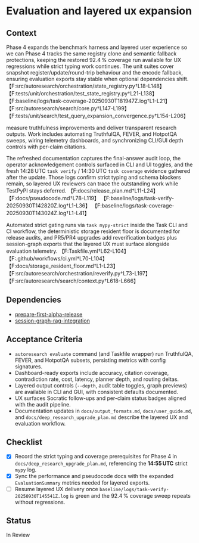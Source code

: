 # Evaluation and layered ux expansion

## Context
Phase 4 expands the benchmark harness and layered user experience so we can
Phase 4 tracks the same registry clone and semantic fallback protections,
keeping the restored 92.4 % coverage run available for UX regressions
while strict typing work continues. The unit suites cover snapshot
register/update/round-trip behaviour and the encode fallback, ensuring
evaluation exports stay stable when optional dependencies shift.
【F:src/autoresearch/orchestration/state_registry.py†L18-L148】
【F:tests/unit/orchestration/test_state_registry.py†L21-L138】
【F:baseline/logs/task-coverage-20250930T181947Z.log†L1-L21】
【F:src/autoresearch/search/core.py†L147-L199】
【F:tests/unit/search/test_query_expansion_convergence.py†L154-L206】

measure truthfulness improvements and deliver transparent research outputs.
Work includes automating TruthfulQA, FEVER, and HotpotQA sweeps, wiring
telemetry dashboards, and synchronizing CLI/GUI depth controls with per-claim
citations.

The refreshed documentation captures the final-answer audit loop, the
operator acknowledgement controls surfaced in CLI and UI toggles, and the fresh
14:28 UTC `task verify` / 14:30 UTC `task coverage` evidence gathered after the
update. Those logs confirm strict typing and schema blockers remain, so layered
UX reviewers can trace the outstanding work while TestPyPI stays deferred.
【F:docs/release_plan.md†L11-L24】【F:docs/pseudocode.md†L78-L119】
【F:baseline/logs/task-verify-20250930T142820Z.log†L1-L36】
【F:baseline/logs/task-coverage-20250930T143024Z.log†L1-L41】

Automated strict gating runs via `task mypy-strict` inside the Task CLI and CI
workflow, the deterministic storage resident floor is documented for release
audits, and PR5/PR4 upgrades add reverification badges plus session-graph
exports that the layered UX must surface alongside evaluation telemetry.
【F:Taskfile.yml†L62-L104】【F:.github/workflows/ci.yml†L70-L104】
【F:docs/storage_resident_floor.md†L1-L23】
【F:src/autoresearch/orchestration/reverify.py†L73-L197】
【F:src/autoresearch/search/context.py†L618-L666】

## Dependencies
- [prepare-first-alpha-release](prepare-first-alpha-release.md)
- [session-graph-rag-integration](session-graph-rag-integration.md)

## Acceptance Criteria
- `autoresearch evaluate` command (and Taskfile wrapper) run TruthfulQA, FEVER,
  and HotpotQA subsets, persisting metrics with config signatures.
- Dashboard-ready exports include accuracy, citation coverage, contradiction
  rate, cost, latency, planner depth, and routing deltas.
- Layered output controls (`--depth`, audit table toggles, graph previews) are
  available in CLI and GUI, with consistent defaults documented.
- UX surfaces Socratic follow-ups and per-claim status badges aligned with the
  audit pipeline.
- Documentation updates in `docs/output_formats.md`, `docs/user_guide.md`, and
  `docs/deep_research_upgrade_plan.md` describe the layered UX and evaluation
  workflow.

## Checklist
- [x] Record the strict typing and coverage prerequisites for Phase 4 in
  `docs/deep_research_upgrade_plan.md`, referencing the **14:55 UTC** strict
  `mypy` log.
- [x] Sync the performance and pseudocode docs with the expanded
  `EvaluationSummary` metrics needed for layered exports.
- [ ] Resume layered UX delivery once
  `baseline/logs/task-verify-20250930T145541Z.log` is green and the 92.4 %
  coverage sweep repeats without regressions.

## Status
In Review
